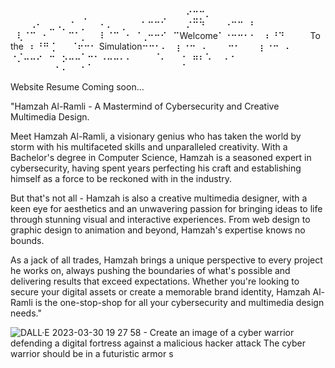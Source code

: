 ⠀⠀⠀⠀⠀⠀⠀⠀⠀⠀⠀⢀⠀⠀⠀⠀⠀⠀⠀
⠀⠀⠀⠀⢀⠀⠀⠀⠊⣉⡉⠄⠀⠀⠀⠀⠀⠀⠀
⠀⠀⠀⠠⠂⠀⣀⠠⡀⠈⠀⡀⠀⠀⠂⠄⠀⢀⠀
⠀⠁⠉⠉⠁⠀⠀⠀⠌⠉⠙⠀⠀⠀⠐⠉⠉⠀⠃
⠀⢇⠈⠉⠀⠂⠀⠀⠀⠉⠁⡀⠀⠀⠇⠈⠉⠀⠂
⠈⢀⠒⠒⠊⠀⠉Welcome⠁⠐⠒⠒⠂⠂
⠀⠆⠘⠙⠀⠀⠀⠀To the⠀⠆⠘⠛⢈⠀
⠀⠈⠖⠒⠂ Simulation⠒⠒⠂⠄
⠀⡆⠐⠒⠀⠄⠀⠀⠀⠒⠂⠀⠀⠀⡆⠐⠒⠀⠄
⠐⡈⠤⠤⠔⠀⠒⠀⡢⠤⠤⠁⠒⠂⠠⠤⠤⠄⠄
⠀⠀⠀⠈⠄⠀⠀⠐⠀⠶⠆⠡⠀⠀⠄⠂⠀⠀⠀
⠀⠀⠀⠀⠀⠀⠀⠂⠄⠀⠀⠂⠁⠀⠀⠀⠀⠀⠀
⠀⠀⠀⠀⠀⠀⠀⠈⠀⠀⠀⠀⠀

Website Resume Coming soon...

"Hamzah Al-Ramli - A Mastermind of Cybersecurity and Creative Multimedia Design.

Meet Hamzah Al-Ramli, a visionary genius who has taken the world by storm with his multifaceted skills and unparalleled creativity. With a Bachelor's degree in Computer Science, Hamzah is a seasoned expert in cybersecurity, having spent years perfecting his craft and establishing himself as a force to be reckoned with in the industry.

But that's not all - Hamzah is also a creative multimedia designer, with a keen eye for aesthetics and an unwavering passion for bringing ideas to life through stunning visual and interactive experiences. From web design to graphic design to animation and beyond, Hamzah's expertise knows no bounds.

As a jack of all trades, Hamzah brings a unique perspective to every project he works on, always pushing the boundaries of what's possible and delivering results that exceed expectations. Whether you're looking to secure your digital assets or create a memorable brand identity, Hamzah Al-Ramli is the one-stop-shop for all your cybersecurity and multimedia design needs."

![DALL·E 2023-03-30 19 27 58 - Create an image of a cyber warrior defending a digital fortress against a malicious hacker attack  The cyber warrior should be in a futuristic armor s](https://user-images.githubusercontent.com/74980917/228822169-0e382beb-1665-469b-a785-e86a73e844a3.png)
